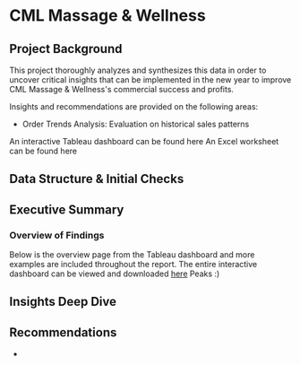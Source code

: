 # CML Massage & Wellness

## Project Background

This project thoroughly analyzes and synthesizes this data in order to uncover critical insights that can be implemented in the new year to improve CML Massage & Wellness's commercial success and profits.

Insights and recommendations are provided on the following areas:
* Order Trends Analysis: Evaluation on historical sales patterns

An interactive Tableau dashboard can be found here
An Excel worksheet can be found here

## Data Structure & Initial Checks

## Executive Summary
### Overview of Findings
Below is the overview page from the Tableau dashboard and more examples are included throughout the report. The entire interactive dashboard can be viewed and downloaded [here](https://public.tableau.com/app/profile/steven.lomon/viz/CMLMassage/CMLMassageWellness?publish=yes)
Peaks :)

## Insights Deep Dive

## Recommendations
* 
